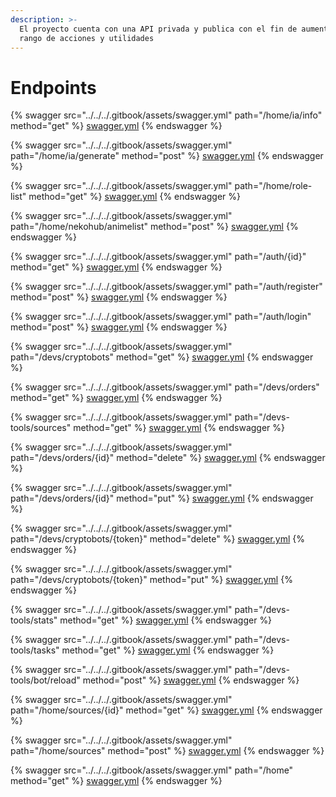 ```yaml
---
description: >-
  El proyecto cuenta con una API privada y publica con el fin de aumentar su
  rango de acciones y utilidades
---
```


# Endpoints



{% swagger src="../../../.gitbook/assets/swagger.yml" path="/home/ia/info" method="get" %}
[swagger.yml](../../../.gitbook/assets/swagger.yml)
{% endswagger %}

{% swagger src="../../../.gitbook/assets/swagger.yml" path="/home/ia/generate" method="post" %}
[swagger.yml](../../../.gitbook/assets/swagger.yml)
{% endswagger %}

{% swagger src="../../../.gitbook/assets/swagger.yml" path="/home/role-list" method="get" %}
[swagger.yml](../../../.gitbook/assets/swagger.yml)
{% endswagger %}

{% swagger src="../../../.gitbook/assets/swagger.yml" path="/home/nekohub/animelist" method="post" %}
[swagger.yml](../../../.gitbook/assets/swagger.yml)
{% endswagger %}

{% swagger src="../../../.gitbook/assets/swagger.yml" path="/auth/{id}" method="get" %}
[swagger.yml](../../../.gitbook/assets/swagger.yml)
{% endswagger %}

{% swagger src="../../../.gitbook/assets/swagger.yml" path="/auth/register" method="post" %}
[swagger.yml](../../../.gitbook/assets/swagger.yml)
{% endswagger %}

{% swagger src="../../../.gitbook/assets/swagger.yml" path="/auth/login" method="post" %}
[swagger.yml](../../../.gitbook/assets/swagger.yml)
{% endswagger %}

{% swagger src="../../../.gitbook/assets/swagger.yml" path="/devs/cryptobots" method="get" %}
[swagger.yml](../../../.gitbook/assets/swagger.yml)
{% endswagger %}

{% swagger src="../../../.gitbook/assets/swagger.yml" path="/devs/orders" method="get" %}
[swagger.yml](../../../.gitbook/assets/swagger.yml)
{% endswagger %}

{% swagger src="../../../.gitbook/assets/swagger.yml" path="/devs-tools/sources" method="get" %}
[swagger.yml](../../../.gitbook/assets/swagger.yml)
{% endswagger %}

{% swagger src="../../../.gitbook/assets/swagger.yml" path="/devs/orders/{id}" method="delete" %}
[swagger.yml](../../../.gitbook/assets/swagger.yml)
{% endswagger %}

{% swagger src="../../../.gitbook/assets/swagger.yml" path="/devs/orders/{id}" method="put" %}
[swagger.yml](../../../.gitbook/assets/swagger.yml)
{% endswagger %}

{% swagger src="../../../.gitbook/assets/swagger.yml" path="/devs/cryptobots/{token}" method="delete" %}
[swagger.yml](../../../.gitbook/assets/swagger.yml)
{% endswagger %}

{% swagger src="../../../.gitbook/assets/swagger.yml" path="/devs/cryptobots/{token}" method="put" %}
[swagger.yml](../../../.gitbook/assets/swagger.yml)
{% endswagger %}

{% swagger src="../../../.gitbook/assets/swagger.yml" path="/devs-tools/stats" method="get" %}
[swagger.yml](../../../.gitbook/assets/swagger.yml)
{% endswagger %}

{% swagger src="../../../.gitbook/assets/swagger.yml" path="/devs-tools/tasks" method="get" %}
[swagger.yml](../../../.gitbook/assets/swagger.yml)
{% endswagger %}

{% swagger src="../../../.gitbook/assets/swagger.yml" path="/devs-tools/bot/reload" method="post" %}
[swagger.yml](../../../.gitbook/assets/swagger.yml)
{% endswagger %}

{% swagger src="../../../.gitbook/assets/swagger.yml" path="/home/sources/{id}" method="get" %}
[swagger.yml](../../../.gitbook/assets/swagger.yml)
{% endswagger %}

{% swagger src="../../../.gitbook/assets/swagger.yml" path="/home/sources" method="post" %}
[swagger.yml](../../../.gitbook/assets/swagger.yml)
{% endswagger %}

{% swagger src="../../../.gitbook/assets/swagger.yml" path="/home" method="get" %}
[swagger.yml](../../../.gitbook/assets/swagger.yml)
{% endswagger %}
